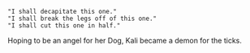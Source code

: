     "I shall decapitate this one."
    "I shall break the legs off of this one."
    "I shall cut this one in half."

Hoping to be an angel for her Dog, Kali became a demon for the ticks.